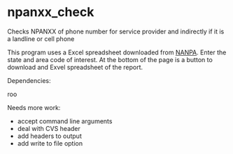 npanxx_check
============

Checks NPANXX of phone number for service provider and indirectly if it is a landline or cell phone

This program uses a Excel spreadsheet downloaded from [NANPA](http://www.nanpa.com/nas/public/assigned_code_query_step1.do?method=resetCodeQueryModel). Enter the state and area code of interest. At the bottom of the page is a button to download and Exvel spreadsheet of the report.

Dependencies:

roo

Needs more work:

* accept command line arguments
* deal with CVS header
* add headers to output
* add write to file option


